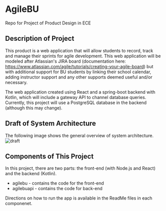 # AgileBU
Repo for Project of Product Design in ECE

## Description of Project
This product is a web application that will allow students to record, track and manage their sprints for agile development. This web application will be modeled after Atlassian's JIRA board (documentation here: https://www.atlassian.com/agile/tutorials/creating-your-agile-board) but with additional support for BU students by linking their school calendar, adding instructor support and any other supports deemed useful and/or necessary.

The web application created using React and a spring-boot backend with Kotlin, which will include a gateway API to channel database queries. Currently, this project will use a PostgreSQL database in the backend (although this may change).


## Draft of System Architecture
The following image shows the general overview of system architecture.
![draft](https://github.com/ayshimz/AgileBU/blob/master/DraftSystemArchitecture.jpg)

## Components of This Project
In this project, there are two parts: the front-end (with Node.js and React) and the backend (Kotlin).
* agilebu - contains the code for the front-end
* agilebuapi - contains the code for back-end

Directions on how to run the app is available in the ReadMe files in each componenet.
